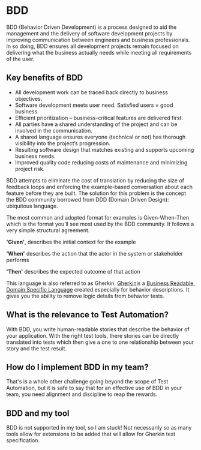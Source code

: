 # BDD
BDD (Behavior Driven Development) is a process designed to aid the management and the delivery of software development projects by improving communication between engineers and business professionals. In so doing, BDD ensures all development projects remain focused on delivering what the business actually needs while meeting all requirements of the user.

## Key benefits of BDD
* All development work can be traced back directly to business objectives.
* Software development meets user need. Satisfied users = good business.
* Efficient prioritization – business-critical features are delivered first.
* All parties have a shared understanding of the project and can be involved in the communication.
* A shared language ensures everyone (technical or not) has thorough visibility into the project’s progression.
* Resulting software design that matches existing and supports upcoming business needs.
* Improved quality code reducing costs of maintenance and minimizing project risk.

BDD attempts to eliminate the cost of translation by reducing the size of feedback loops and enforcing the example-based conversation about each feature before they are built. The solution for this problem is the concept the BDD community borrowed from DDD (Domain Driven Design): ubiquitous language.

The most common and adopted format for examples is Given-When-Then which is the format you’ll see most used by the BDD community. It follows a very simple structural agreement.

**'Given'**, describes the initial context for the example

**'When'** describes the action that the actor in the system or stakeholder performs

**'Then'** describes the expected outcome of that action

This language is also referred to as Gherkin. [Gherkin](https://docs.behat.org/en/v2.5/guides/1.gherkin.html#:~:text=Gherkin%20is%20a%20Business%20Readable,project's%20documentation%20and%20automated%20tests.)is a [Business Readable, Domain Specific Language](http://martinfowler.com/bliki/BusinessReadableDSL.html) created especially for behavior descriptions. It gives you the ability to remove logic details from behavior tests.

## What is the relevance to Test Automation?
With BDD, you write human-readable stories that describe the behavior of your application. With the right test tools, there stories can be directly translated into tests which then give a one to one relationship between your story and the test result.

## How do I implement BDD in my team?
That's is a whole other challenge going beyond the scope of Test Automation, but it is safe to say that for an effective use of BDD in your team, you need alignment and discipline to reap the rewards.

## BDD and my tool
BDD is not supported in my tool, so I am stuck!
Not necessarily so as many tools allow for extensions to be added that will allow for Gherkin test specification.
